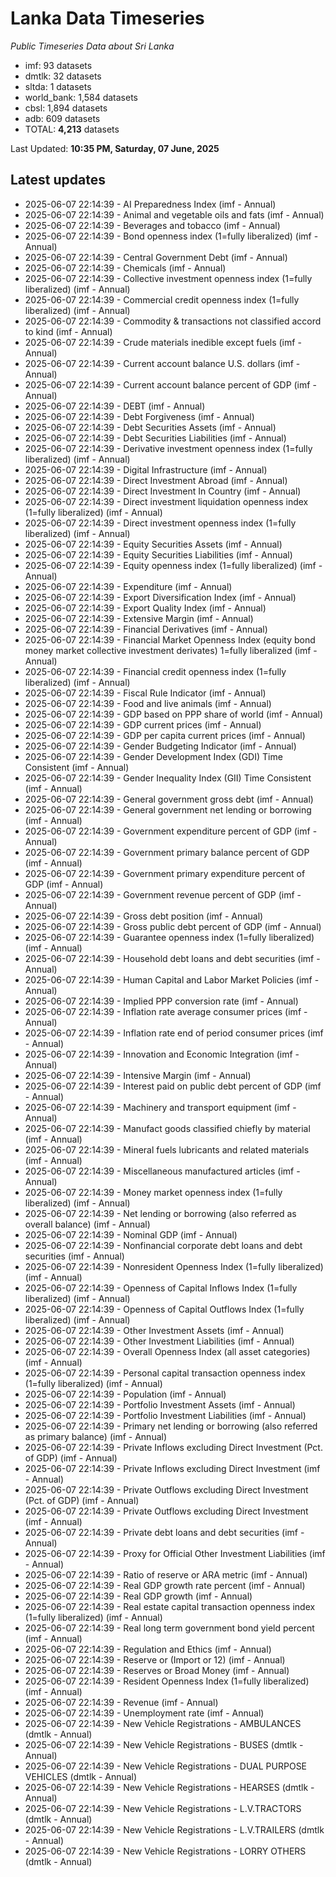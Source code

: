 # Lanka Data Timeseries
*Public Timeseries Data about Sri Lanka*

* imf: 93 datasets
* dmtlk: 32 datasets
* sltda: 1 datasets
* world_bank: 1,584 datasets
* cbsl: 1,894 datasets
* adb: 609 datasets
* TOTAL: **4,213** datasets

Last Updated: **10:35 PM, Saturday, 07 June, 2025**

## Latest updates

* 2025-06-07 22:14:39 - AI Preparedness Index (imf - Annual)
* 2025-06-07 22:14:39 - Animal and vegetable oils and fats (imf - Annual)
* 2025-06-07 22:14:39 - Beverages and tobacco (imf - Annual)
* 2025-06-07 22:14:39 - Bond openness index (1=fully liberalized) (imf - Annual)
* 2025-06-07 22:14:39 - Central Government Debt (imf - Annual)
* 2025-06-07 22:14:39 - Chemicals (imf - Annual)
* 2025-06-07 22:14:39 - Collective investment openness index (1=fully liberalized) (imf - Annual)
* 2025-06-07 22:14:39 - Commercial credit openness index (1=fully liberalized) (imf - Annual)
* 2025-06-07 22:14:39 - Commodity & transactions not classified accord to kind (imf - Annual)
* 2025-06-07 22:14:39 - Crude materials inedible except fuels (imf - Annual)
* 2025-06-07 22:14:39 - Current account balance U.S. dollars (imf - Annual)
* 2025-06-07 22:14:39 - Current account balance percent of GDP (imf - Annual)
* 2025-06-07 22:14:39 - DEBT (imf - Annual)
* 2025-06-07 22:14:39 - Debt Forgiveness (imf - Annual)
* 2025-06-07 22:14:39 - Debt Securities Assets (imf - Annual)
* 2025-06-07 22:14:39 - Debt Securities Liabilities (imf - Annual)
* 2025-06-07 22:14:39 - Derivative investment openness index (1=fully liberalized) (imf - Annual)
* 2025-06-07 22:14:39 - Digital Infrastructure (imf - Annual)
* 2025-06-07 22:14:39 - Direct Investment Abroad (imf - Annual)
* 2025-06-07 22:14:39 - Direct Investment In Country (imf - Annual)
* 2025-06-07 22:14:39 - Direct investment liquidation openness index (1=fully liberalized) (imf - Annual)
* 2025-06-07 22:14:39 - Direct investment openness index (1=fully liberalized) (imf - Annual)
* 2025-06-07 22:14:39 - Equity Securities Assets (imf - Annual)
* 2025-06-07 22:14:39 - Equity Securities Liabilities (imf - Annual)
* 2025-06-07 22:14:39 - Equity openness index (1=fully liberalized) (imf - Annual)
* 2025-06-07 22:14:39 - Expenditure (imf - Annual)
* 2025-06-07 22:14:39 - Export Diversification Index (imf - Annual)
* 2025-06-07 22:14:39 - Export Quality Index (imf - Annual)
* 2025-06-07 22:14:39 - Extensive Margin (imf - Annual)
* 2025-06-07 22:14:39 - Financial Derivatives (imf - Annual)
* 2025-06-07 22:14:39 - Financial Market Openness Index (equity bond money market collective investment derivates) 1=fully liberalized (imf - Annual)
* 2025-06-07 22:14:39 - Financial credit openness index (1=fully liberalized) (imf - Annual)
* 2025-06-07 22:14:39 - Fiscal Rule Indicator (imf - Annual)
* 2025-06-07 22:14:39 - Food and live animals (imf - Annual)
* 2025-06-07 22:14:39 - GDP based on PPP share of world (imf - Annual)
* 2025-06-07 22:14:39 - GDP current prices (imf - Annual)
* 2025-06-07 22:14:39 - GDP per capita current prices (imf - Annual)
* 2025-06-07 22:14:39 - Gender Budgeting Indicator (imf - Annual)
* 2025-06-07 22:14:39 - Gender Development Index (GDI) Time Consistent (imf - Annual)
* 2025-06-07 22:14:39 - Gender Inequality Index (GII) Time Consistent (imf - Annual)
* 2025-06-07 22:14:39 - General government gross debt (imf - Annual)
* 2025-06-07 22:14:39 - General government net lending or borrowing (imf - Annual)
* 2025-06-07 22:14:39 - Government expenditure percent of GDP (imf - Annual)
* 2025-06-07 22:14:39 - Government primary balance percent of GDP (imf - Annual)
* 2025-06-07 22:14:39 - Government primary expenditure percent of GDP (imf - Annual)
* 2025-06-07 22:14:39 - Government revenue percent of GDP (imf - Annual)
* 2025-06-07 22:14:39 - Gross debt position (imf - Annual)
* 2025-06-07 22:14:39 - Gross public debt percent of GDP (imf - Annual)
* 2025-06-07 22:14:39 - Guarantee openness index (1=fully liberalized) (imf - Annual)
* 2025-06-07 22:14:39 - Household debt loans and debt securities (imf - Annual)
* 2025-06-07 22:14:39 - Human Capital and Labor Market Policies (imf - Annual)
* 2025-06-07 22:14:39 - Implied PPP conversion rate (imf - Annual)
* 2025-06-07 22:14:39 - Inflation rate average consumer prices (imf - Annual)
* 2025-06-07 22:14:39 - Inflation rate end of period consumer prices (imf - Annual)
* 2025-06-07 22:14:39 - Innovation and Economic Integration (imf - Annual)
* 2025-06-07 22:14:39 - Intensive Margin (imf - Annual)
* 2025-06-07 22:14:39 - Interest paid on public debt percent of GDP (imf - Annual)
* 2025-06-07 22:14:39 - Machinery and transport equipment (imf - Annual)
* 2025-06-07 22:14:39 - Manufact goods classified chiefly by material (imf - Annual)
* 2025-06-07 22:14:39 - Mineral fuels lubricants and related materials (imf - Annual)
* 2025-06-07 22:14:39 - Miscellaneous manufactured articles (imf - Annual)
* 2025-06-07 22:14:39 - Money market openness index (1=fully liberalized) (imf - Annual)
* 2025-06-07 22:14:39 - Net lending or borrowing (also referred as overall balance) (imf - Annual)
* 2025-06-07 22:14:39 - Nominal GDP (imf - Annual)
* 2025-06-07 22:14:39 - Nonfinancial corporate debt loans and debt securities (imf - Annual)
* 2025-06-07 22:14:39 - Nonresident Openness Index (1=fully liberalized) (imf - Annual)
* 2025-06-07 22:14:39 - Openness of Capital Inflows Index (1=fully liberalized) (imf - Annual)
* 2025-06-07 22:14:39 - Openness of Capital Outflows Index (1=fully liberalized) (imf - Annual)
* 2025-06-07 22:14:39 - Other Investment Assets (imf - Annual)
* 2025-06-07 22:14:39 - Other Investment Liabilities (imf - Annual)
* 2025-06-07 22:14:39 - Overall Openness Index (all asset categories) (imf - Annual)
* 2025-06-07 22:14:39 - Personal capital transaction openness index (1=fully liberalized) (imf - Annual)
* 2025-06-07 22:14:39 - Population (imf - Annual)
* 2025-06-07 22:14:39 - Portfolio Investment Assets (imf - Annual)
* 2025-06-07 22:14:39 - Portfolio Investment Liabilities (imf - Annual)
* 2025-06-07 22:14:39 - Primary net lending or borrowing (also referred as primary balance) (imf - Annual)
* 2025-06-07 22:14:39 - Private Inflows excluding Direct Investment (Pct. of GDP) (imf - Annual)
* 2025-06-07 22:14:39 - Private Inflows excluding Direct Investment (imf - Annual)
* 2025-06-07 22:14:39 - Private Outflows excluding Direct Investment (Pct. of GDP) (imf - Annual)
* 2025-06-07 22:14:39 - Private Outflows excluding Direct Investment (imf - Annual)
* 2025-06-07 22:14:39 - Private debt loans and debt securities (imf - Annual)
* 2025-06-07 22:14:39 - Proxy for Official Other Investment Liabilities (imf - Annual)
* 2025-06-07 22:14:39 - Ratio of reserve or ARA metric (imf - Annual)
* 2025-06-07 22:14:39 - Real GDP growth rate percent (imf - Annual)
* 2025-06-07 22:14:39 - Real GDP growth (imf - Annual)
* 2025-06-07 22:14:39 - Real estate capital transaction openness index (1=fully liberalized) (imf - Annual)
* 2025-06-07 22:14:39 - Real long term government bond yield percent (imf - Annual)
* 2025-06-07 22:14:39 - Regulation and Ethics (imf - Annual)
* 2025-06-07 22:14:39 - Reserve or (Import or 12) (imf - Annual)
* 2025-06-07 22:14:39 - Reserves or Broad Money (imf - Annual)
* 2025-06-07 22:14:39 - Resident Openness Index (1=fully liberalized) (imf - Annual)
* 2025-06-07 22:14:39 - Revenue (imf - Annual)
* 2025-06-07 22:14:39 - Unemployment rate (imf - Annual)
* 2025-06-07 22:14:39 - New Vehicle Registrations - AMBULANCES (dmtlk - Annual)
* 2025-06-07 22:14:39 - New Vehicle Registrations - BUSES (dmtlk - Annual)
* 2025-06-07 22:14:39 - New Vehicle Registrations - DUAL PURPOSE VEHICLES (dmtlk - Annual)
* 2025-06-07 22:14:39 - New Vehicle Registrations - HEARSES (dmtlk - Annual)
* 2025-06-07 22:14:39 - New Vehicle Registrations - L.V.TRACTORS (dmtlk - Annual)
* 2025-06-07 22:14:39 - New Vehicle Registrations - L.V.TRAILERS (dmtlk - Annual)
* 2025-06-07 22:14:39 - New Vehicle Registrations - LORRY OTHERS (dmtlk - Annual)